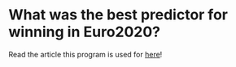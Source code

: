 # What was the best predictor for winning in Euro2020?

Read the article this program is used for [here](https://medium.com/@patel.dea/what-were-the-best-predictors-of-euro-2020-a54e45b10e11)!
